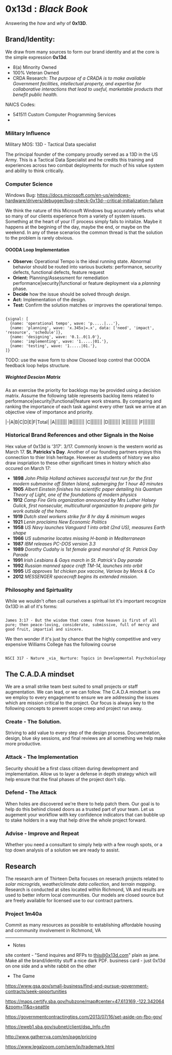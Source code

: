 # 0x13d : _Black Book_

Answering the _how_ and _why_ of <strong>0x13D</strong>.

## Brand/Identity:

We draw from many sources to form our brand identity and at the core is the simple expression <strong>0x13d</strong>.

* 8(a) Minority Owned
* 100% Veteran Owned
* CRDA Research: _The purpose of a CRADA is to make available Government facilities, intellectual property, and expertise for collaborative interactions that lead to useful, marketable products that benefit public health._

NAICS Codes:
* 541511 Custom Computer Programming Services
* 

### Military Influence

Military MOS: 13D - Tactical Data specialist

The principal founder of the company proudly served as a 13D in the US Army. This is a Tactical Data Specialist and he credits this training and experiences across two combat deployments for much of his value system and ability to think critically.

### Computer Science

Windows Bug: https://docs.microsoft.com/en-us/windows-hardware/drivers/debugger/bug-check-0x13d--critical-initialization-failure

We think the nature of this Microsoft Windows bug accurately reflects what so many of our clients experience from a variety of system issues. Something at the heart of your IT process simply fails to initalize. Maybe it happens at the begining of the day, maybe the end, or maybe on the weekend. In any of these scenarios the common thread is that the solution to the problem is rarely obvious.

#### OOODA Loop Implementation

* **Observe:** Operational Tempo is the ideal running state. Abnormal behavior should be routed into various buckets: performance, security defects, functional defects, feature request
* **Orient:** Planning/Assessment for remediation performance|security|functional or feature deployment via a _planning_ phase.
* **Decide** how the issue should be solved through _design_.
* **Act:** Implementation of the design.
* **Test:** Confirm the solution matches or improves the operational tempo.

```wavedrom

{signal: [
  {name: 'operational tempo', wave: 'p.....|...'},
  {name: 'planning', wave: 'x.345x|=.x', data: ['need', 'impact', 'resource', 'schedule']},
  {name: 'designing', wave: '0.1..0|1.0'},
  {name: 'implementing', wave: '1.....|01.'},
  {name: 'testing', wave: '1.....|01.'},
]}

```
TODO: use the wave form to show Cloosed loop control that OOODA feedback loop helps structure.

##### Weighted Descion Matrix

As an exercise the priority for backlogs may be provided using a decision matrix. Assume the following table represents backlog items related to performance|security|functional|feature work streams. By comparing and ranking the importance of each task against every other task we arrive at an objective view of importance and priority.

|-|A|B|C|D|E|F|Total|
|A||||||||
|B||||||||
|C||||||||
|D||||||||
|E||||||||
|F||||||||
### Historical Brand References and other Signals in the Noise

Hex value of 0x13d is '317'. 3/17. Commonly known is the western world as March 17. <strong>St. Patricks's Day</strong>. Another of our founding partners enjoys this connection to thier Irish heritage. However as students of history we also draw inspriation to these other significant times in history which also occured on March 17:

* **1898** _John Philip Holland achieves successful test run for the first modern submarine off Staten Island, submerging for 1 hour 40 minutes_
* **1905** _Albert Einstein finishes his scientific paper detailing his Quantum Theory of Light, one of the foundations of modern physics_
* **1912** _Camp Fire Girls organization announced by Mrs Luther Halsey Gulick, first nonsecular, multicultural organization to prepare girls for work outside of the home._
* **1919** _Dutch steel workers strike for 8 hr day & minimum wages_
* **1921** _Lenin proclaims New Economic Politics_
* **1958** _US Navy launches Vanguard 1 into orbit (2nd US), measures Earth shape_
* **1966** _US submarine locates missing H-bomb in Mediterranean_
* **1987** _IBM releases PC-DOS version 3.3_
* **1989** _Dorothy Cudahy is 1st female grand marshal of St. Patrick Day Parade_
* **1991** _Irish Lesbians & Gays march in St. Patrick's Day parade_
* **1992** _Russian manned space craft TM-14, launches into orbit_
* **1995** _US approves 1st chicken pox vaccine, Varivax by Merck & Co_
* **2012** _MESSENGER spacecraft begins its extended mission._

### Philosophy and Spirtuality

While we wouldn't often call ourselves a spiritual lot it's important recognize 0x13D in all of it's forms:

```

James 3:17 - But the wisdom that comes from heaven is first of all pure; then peace-loving, considerate, submissive, full of mercy and good fruit, impartial and sincere.

```

We then wonder if it's just by chance that the highly competitive and very expensive Williams College has the following course

```

NSCI 317 - Nature _via_ Nurture: Topics in Developmental Psychobiology

```

## The C.A.D.A mindset

We are a small strike team best suited to small projects or staff augmentation. We can lead, or we can follow. The C.A.D.A mindset is one we employ to every engagement to ensure we are addressing the issues which are mission critical to the project. Our focus is always key to the following concepts to prevent scope creep and project run away.

### Create - The Solution. 

Striving to add value to every step of the design process. Documentation, design, blue sky sessions, and final reviews are all something we help make more productive.


### Attack - The Implementation

Security should be a first class citizen during development and implementation. Allow us to layer a defense in depth strategy which will help ensure that the final phases of the project don't slip.

### Defend - The Attack

When holes are discovered we're there to help patch them. Our goal is to help do this behind closed doors as a trusted part of your team. Let us augement your workflow with key confidence indicators that can bubble up to stake holders in a way that help drive the whole project forward.

### Advise - Improve and Repeat

Whether you need a consultant to simply help with a few rough spots, or a top down analysis of a solution we are ready to assist. 

## Research

The research arm of Thirteen Delta focuses on reserach projects related to _solar microgrids_, _weather/climate data collection_, and _terrain mapping_. Research is conducted at sites located within Richmond, VA and results are used to better inform local communities. Our models are closed source but are freely available for licensed use to our contract partners.

### Project 1m40a

Commit as many resources as possible to establishing affordable housing and community involvement in Richmond, VA

-------------------------

- Notes

site content - "Send inquires and RFPs to this@0x13d.com" plain as jane. Make all the brand/identity stuff a nice dark PDF. 
business card - just 0x13d on one side and a white rabbit on the other

- The Game

https://www.gsa.gov/small-business/find-and-pursue-government-contracts/seek-opportunities

https://maps.certify.sba.gov/hubzone/map#center=47.613169,-122.342064&zoom=11&q=seattle

https://governmentcontractingtips.com/2013/07/16/set-aside-on-fbo-gov/

https://eweb1.sba.gov/subnet/client/dsp_Info.cfm

http://www.gatherrva.com/en/page/pricing

https://www.legalzoom.com/sem/ip/trademark.html


